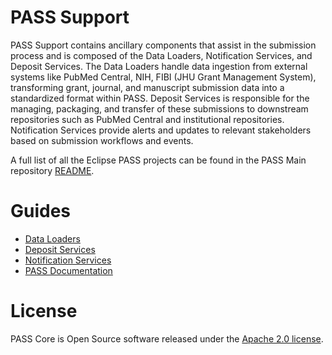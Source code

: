 # PASS Support

PASS Support contains ancillary components that assist in the submission process and is composed of the Data Loaders, 
Notification Services, and Deposit Services. The Data Loaders handle data ingestion from external systems like PubMed 
Central, NIH, FIBI (JHU Grant Management System), transforming grant, journal, and manuscript submission data into a 
standardized format within PASS. Deposit Services is responsible for the managing, packaging, and transfer of these 
submissions to downstream repositories such as PubMed Central and institutional repositories. Notification Services 
provide alerts and updates to relevant stakeholders based on submission workflows and events.

A full list of all the Eclipse PASS projects can be found in the PASS Main repository [README](https://github.com/eclipse-pass/main).

# Guides

* [Data Loaders](https://docs.eclipse-pass.org/developer-documentation/data-loaders)
* [Deposit Services](https://docs.eclipse-pass.org/developer-documentation/deposit-service)
* [Notification Services](https://docs.eclipse-pass.org/developer-documentation/notification-service)
* [PASS Documentation](https://docs.eclipse-pass.org/)

# License

PASS Core is Open Source software released under the [Apache 2.0 license](LICENSE).

